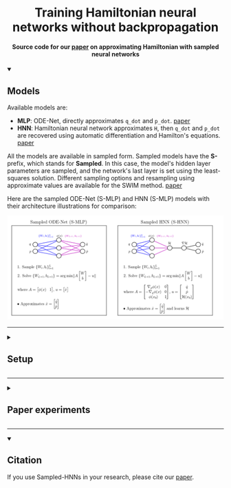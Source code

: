 <div align="center">
  <h1>
    Training Hamiltonian neural networks without backpropagation
  </h1>

  <h4>
    Source code for our <a href="https://arxiv.org/abs/2411.17511">paper</a> on approximating Hamiltonian with sampled neural networks
  </h4>
</div>

<details open>
  <summary>
    <h2>Models</h2>
  </summary>

  Available models are:
  - **MLP**: ODE-Net, directly approximates `q_dot` and `p_dot`. <a href="https://arxiv.org/abs/1806.07366">paper</a>
  - **HNN**: Hamiltonian neural network approximates `H`, then `q_dot` and `p_dot` are recovered
  using automatic differentiation and Hamilton's equations. <a href="https://arxiv.org/abs/1906.01563v2">paper</a>

  All the models are available in sampled form. Sampled models have the **S-** prefix, which stands
  for **Sampled**. In this case, the model's hidden layer parameters are sampled, and the network's
  last layer is set using the least-squares solution. Different sampling options and resampling
  using approximate values are available for the SWIM method. <a href="https://arxiv.org/abs/2306.16830">paper</a>

  Here are the sampled ODE-Net (S-MLP) and HNN (S-MLP) models with their architecture illustrations for comparison:
  <div align="center">
    <img src="/assets/smlp-shnn.png" />
  </div>
</details>

---

<details close>
  <summary>
    <h2>Setup</h2>
  </summary>

  Create the conda environment:
  ```sh
  conda env create --file=environments.yml
  ```
  Then activate it with `conda activate s-hnn`.

  ### Examples
  After setting up the conda environment, you can use the bash script `main` located at the root of the
  project.
  - Run `./main --help` for usage.
  - Training a traditional network: `./main --target single_pendulum --model {MLP,HNN}`
  - Sampling a network: `./main --target single_pendulum --model {S-MLP,S-HNN}`

  Here is an example to quickly train a Sampled-HNN for single pendulum:
  ```sh
  python src/main.py --target single_pendulum --model S-HNN
  ```

  First-order error correction example:
  ```sh
  python src/main_limited_data.py --target single_pendulum --model S-HNN
  ```

  For details you can refer to our paper <a href="https://arxiv.org/abs/2411.17511">paper</a>.
</details>

---

<details close>
  <summary>
    <h2>Paper experiments</h2>
  </summary>

  - All the experiment results listed in our paper, including all the trained models, are stored under `/experiments` as pickle files and categorized.
  - In order to reproduce the experiments, refer to the scripts `/src/*experiment.py`.
  - In order to analyze the results we prepared notebooks located at the root of the project `/analyze-*.ipynb`.
  - The scripts `/batch*.sh` are used to conduct the experiments listed in our paper in a cluster environment.
  - The notebook `error_correction_demonstration.ipynb` contains error correction experiments.
</details>

---

<details open>
  <summary>
    <h2>Citation</h2>
  </summary>

  If you use Sampled-HNNs in your research, please cite our <a href="https://arxiv.org">paper</a>.

</details>
